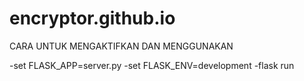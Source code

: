 # encryptor.github.io

CARA UNTUK MENGAKTIFKAN DAN MENGGUNAKAN

-set FLASK_APP=server.py
-set FLASK_ENV=development
-flask run
